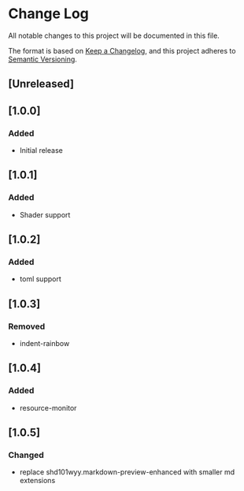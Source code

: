 # Change Log

All notable changes to this project will be documented in this file.

The format is based on [Keep a Changelog](https://keepachangelog.com/en/1.0.0/),
and this project adheres to [Semantic Versioning](https://semver.org/spec/v2.0.0.html).

## [Unreleased]

## [1.0.0]

### Added

- Initial release

## [1.0.1]

### Added

- Shader support

## [1.0.2]

### Added

- toml support

## [1.0.3]

### Removed

- indent-rainbow

## [1.0.4]

### Added

- resource-monitor

## [1.0.5]

### Changed

- replace shd101wyy.markdown-preview-enhanced with smaller md extensions
